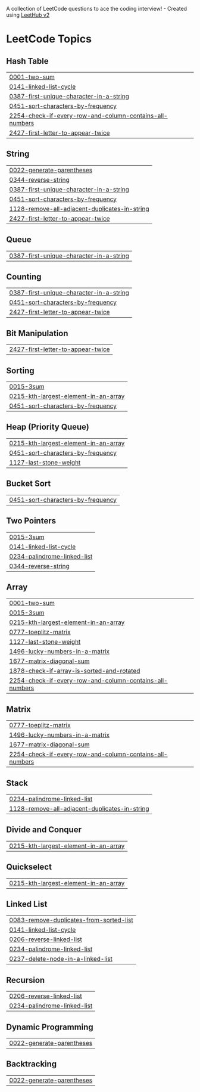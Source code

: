 A collection of LeetCode questions to ace the coding interview! - Created using [LeetHub v2](https://github.com/arunbhardwaj/LeetHub-2.0)
<!---LeetCode Topics Start-->
# LeetCode Topics
## Hash Table
|  |
| ------- |
| [0001-two-sum](https://github.com/Praveenjj123/leetcode/tree/master/0001-two-sum) |
| [0141-linked-list-cycle](https://github.com/Praveenjj123/leetcode/tree/master/0141-linked-list-cycle) |
| [0387-first-unique-character-in-a-string](https://github.com/Praveenjj123/leetcode/tree/master/0387-first-unique-character-in-a-string) |
| [0451-sort-characters-by-frequency](https://github.com/Praveenjj123/leetcode/tree/master/0451-sort-characters-by-frequency) |
| [2254-check-if-every-row-and-column-contains-all-numbers](https://github.com/Praveenjj123/leetcode/tree/master/2254-check-if-every-row-and-column-contains-all-numbers) |
| [2427-first-letter-to-appear-twice](https://github.com/Praveenjj123/leetcode/tree/master/2427-first-letter-to-appear-twice) |
## String
|  |
| ------- |
| [0022-generate-parentheses](https://github.com/Praveenjj123/leetcode/tree/master/0022-generate-parentheses) |
| [0344-reverse-string](https://github.com/Praveenjj123/leetcode/tree/master/0344-reverse-string) |
| [0387-first-unique-character-in-a-string](https://github.com/Praveenjj123/leetcode/tree/master/0387-first-unique-character-in-a-string) |
| [0451-sort-characters-by-frequency](https://github.com/Praveenjj123/leetcode/tree/master/0451-sort-characters-by-frequency) |
| [1128-remove-all-adjacent-duplicates-in-string](https://github.com/Praveenjj123/leetcode/tree/master/1128-remove-all-adjacent-duplicates-in-string) |
| [2427-first-letter-to-appear-twice](https://github.com/Praveenjj123/leetcode/tree/master/2427-first-letter-to-appear-twice) |
## Queue
|  |
| ------- |
| [0387-first-unique-character-in-a-string](https://github.com/Praveenjj123/leetcode/tree/master/0387-first-unique-character-in-a-string) |
## Counting
|  |
| ------- |
| [0387-first-unique-character-in-a-string](https://github.com/Praveenjj123/leetcode/tree/master/0387-first-unique-character-in-a-string) |
| [0451-sort-characters-by-frequency](https://github.com/Praveenjj123/leetcode/tree/master/0451-sort-characters-by-frequency) |
| [2427-first-letter-to-appear-twice](https://github.com/Praveenjj123/leetcode/tree/master/2427-first-letter-to-appear-twice) |
## Bit Manipulation
|  |
| ------- |
| [2427-first-letter-to-appear-twice](https://github.com/Praveenjj123/leetcode/tree/master/2427-first-letter-to-appear-twice) |
## Sorting
|  |
| ------- |
| [0015-3sum](https://github.com/Praveenjj123/leetcode/tree/master/0015-3sum) |
| [0215-kth-largest-element-in-an-array](https://github.com/Praveenjj123/leetcode/tree/master/0215-kth-largest-element-in-an-array) |
| [0451-sort-characters-by-frequency](https://github.com/Praveenjj123/leetcode/tree/master/0451-sort-characters-by-frequency) |
## Heap (Priority Queue)
|  |
| ------- |
| [0215-kth-largest-element-in-an-array](https://github.com/Praveenjj123/leetcode/tree/master/0215-kth-largest-element-in-an-array) |
| [0451-sort-characters-by-frequency](https://github.com/Praveenjj123/leetcode/tree/master/0451-sort-characters-by-frequency) |
| [1127-last-stone-weight](https://github.com/Praveenjj123/leetcode/tree/master/1127-last-stone-weight) |
## Bucket Sort
|  |
| ------- |
| [0451-sort-characters-by-frequency](https://github.com/Praveenjj123/leetcode/tree/master/0451-sort-characters-by-frequency) |
## Two Pointers
|  |
| ------- |
| [0015-3sum](https://github.com/Praveenjj123/leetcode/tree/master/0015-3sum) |
| [0141-linked-list-cycle](https://github.com/Praveenjj123/leetcode/tree/master/0141-linked-list-cycle) |
| [0234-palindrome-linked-list](https://github.com/Praveenjj123/leetcode/tree/master/0234-palindrome-linked-list) |
| [0344-reverse-string](https://github.com/Praveenjj123/leetcode/tree/master/0344-reverse-string) |
## Array
|  |
| ------- |
| [0001-two-sum](https://github.com/Praveenjj123/leetcode/tree/master/0001-two-sum) |
| [0015-3sum](https://github.com/Praveenjj123/leetcode/tree/master/0015-3sum) |
| [0215-kth-largest-element-in-an-array](https://github.com/Praveenjj123/leetcode/tree/master/0215-kth-largest-element-in-an-array) |
| [0777-toeplitz-matrix](https://github.com/Praveenjj123/leetcode/tree/master/0777-toeplitz-matrix) |
| [1127-last-stone-weight](https://github.com/Praveenjj123/leetcode/tree/master/1127-last-stone-weight) |
| [1496-lucky-numbers-in-a-matrix](https://github.com/Praveenjj123/leetcode/tree/master/1496-lucky-numbers-in-a-matrix) |
| [1677-matrix-diagonal-sum](https://github.com/Praveenjj123/leetcode/tree/master/1677-matrix-diagonal-sum) |
| [1878-check-if-array-is-sorted-and-rotated](https://github.com/Praveenjj123/leetcode/tree/master/1878-check-if-array-is-sorted-and-rotated) |
| [2254-check-if-every-row-and-column-contains-all-numbers](https://github.com/Praveenjj123/leetcode/tree/master/2254-check-if-every-row-and-column-contains-all-numbers) |
## Matrix
|  |
| ------- |
| [0777-toeplitz-matrix](https://github.com/Praveenjj123/leetcode/tree/master/0777-toeplitz-matrix) |
| [1496-lucky-numbers-in-a-matrix](https://github.com/Praveenjj123/leetcode/tree/master/1496-lucky-numbers-in-a-matrix) |
| [1677-matrix-diagonal-sum](https://github.com/Praveenjj123/leetcode/tree/master/1677-matrix-diagonal-sum) |
| [2254-check-if-every-row-and-column-contains-all-numbers](https://github.com/Praveenjj123/leetcode/tree/master/2254-check-if-every-row-and-column-contains-all-numbers) |
## Stack
|  |
| ------- |
| [0234-palindrome-linked-list](https://github.com/Praveenjj123/leetcode/tree/master/0234-palindrome-linked-list) |
| [1128-remove-all-adjacent-duplicates-in-string](https://github.com/Praveenjj123/leetcode/tree/master/1128-remove-all-adjacent-duplicates-in-string) |
## Divide and Conquer
|  |
| ------- |
| [0215-kth-largest-element-in-an-array](https://github.com/Praveenjj123/leetcode/tree/master/0215-kth-largest-element-in-an-array) |
## Quickselect
|  |
| ------- |
| [0215-kth-largest-element-in-an-array](https://github.com/Praveenjj123/leetcode/tree/master/0215-kth-largest-element-in-an-array) |
## Linked List
|  |
| ------- |
| [0083-remove-duplicates-from-sorted-list](https://github.com/Praveenjj123/leetcode/tree/master/0083-remove-duplicates-from-sorted-list) |
| [0141-linked-list-cycle](https://github.com/Praveenjj123/leetcode/tree/master/0141-linked-list-cycle) |
| [0206-reverse-linked-list](https://github.com/Praveenjj123/leetcode/tree/master/0206-reverse-linked-list) |
| [0234-palindrome-linked-list](https://github.com/Praveenjj123/leetcode/tree/master/0234-palindrome-linked-list) |
| [0237-delete-node-in-a-linked-list](https://github.com/Praveenjj123/leetcode/tree/master/0237-delete-node-in-a-linked-list) |
## Recursion
|  |
| ------- |
| [0206-reverse-linked-list](https://github.com/Praveenjj123/leetcode/tree/master/0206-reverse-linked-list) |
| [0234-palindrome-linked-list](https://github.com/Praveenjj123/leetcode/tree/master/0234-palindrome-linked-list) |
## Dynamic Programming
|  |
| ------- |
| [0022-generate-parentheses](https://github.com/Praveenjj123/leetcode/tree/master/0022-generate-parentheses) |
## Backtracking
|  |
| ------- |
| [0022-generate-parentheses](https://github.com/Praveenjj123/leetcode/tree/master/0022-generate-parentheses) |
<!---LeetCode Topics End-->